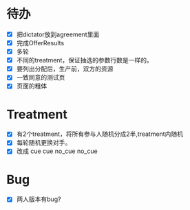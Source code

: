 # 待办


- [x] 把dictator放到agreement里面
- [x] 完成OfferResults
- [x] 多轮
- [x] 不同的treatment，保证抽选的参数行数是一样的。
- [x] 要列出分配后，生产前，双方的资源
- [x] 一致同意的测试页
- [x] 页面的粗体

# Treatment
- [x] 有2个treatment，将所有参与人随机分成2半,treatment内随机
- [x] 每轮随机更换对手。
- [x] 改成 cue cue no_cue no_cue

# Bug
- [x] 两人版本有bug?
